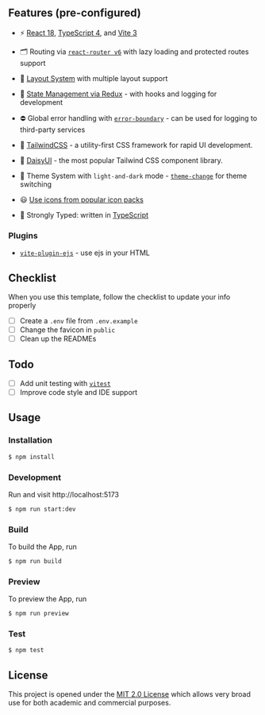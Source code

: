 ## Features (pre-configured)

- ⚡️ [React 18](https://github.com/facebook/react/), [TypeScript 4](https://github.com/microsoft/TypeScript), and [Vite 3](https://github.com/vitejs/vite)

- 🗂 Routing via [`react-router v6`](https://github.com/remix-run/react-router) with lazy loading and protected routes support

- 📑 [Layout System](./src/layouts) with multiple layout support

- 💮 [State Management via Redux](https://github.com/reduxjs/redux) - with hooks and logging for development

- ⛔ Global error handling with [`error-boundary`](https://github.com/bvaughn/react-error-boundary) - can be used for logging to third-party services

- 🎨 [TailwindCSS](https://github.com/tailwindlabs/tailwindcss) - a utility-first CSS framework for rapid UI development.

- 🎨 [DaisyUI](https://github.com/saadeghi/daisyui) - the most popular Tailwind CSS component library.

- 📲 Theme System with `light-and-dark` mode - [`theme-change`](https://github.com/saadeghi/theme-change) for theme switching

- 😃 [Use icons from popular icon packs](https://github.com/react-icons/react-icons)

- 🦾 Strongly Typed: written in [TypeScript](https://www.typescriptlang.org/)

### Plugins

- [`vite-plugin-ejs`](https://github.com/trapcodeio/vite-plugin-ejs) - use ejs in your HTML

## Checklist

When you use this template, follow the checklist to update your info properly

- [ ] Create a `.env` file from `.env.example`
- [ ] Change the favicon in `public`
- [ ] Clean up the READMEs

## Todo

- [ ] Add unit testing with [`vitest`](https://github.com/vitest-dev/vitest)
- [ ] Improve code style and IDE support

## Usage

### Installation

```bash
$ npm install
```

### Development

Run and visit http://localhost:5173

```bash
$ npm run start:dev
```

### Build

To build the App, run

```bash
$ npm run build
```

### Preview

To preview the App, run

```bash
$ npm run preview
```

### Test

```bash
$ npm test
```

## License

This project is opened under the <a href="https://github.com/webtretech/react-typescript-starter/blob/master/LICENSE" target="_blank">MIT 2.0 License</a> which allows very broad use for both academic and commercial purposes.
